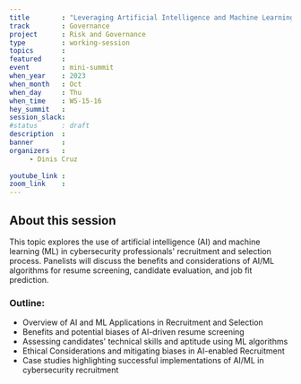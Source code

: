 ```yaml
---
title        : "Leveraging Artificial Intelligence and Machine Learning in Recruitment(Panel)"
track        : Governance
project      : Risk and Governance
type         : working-session
topics       :
featured     :
event        : mini-summit
when_year    : 2023
when_month   : Oct
when_day     : Thu
when_time    : WS-15-16
hey_summit   : 
session_slack:
#status      : draft
description  :
banner       : 
organizers   :
     - Dinis Cruz
     
youtube_link : 
zoom_link    : 
---
```


## About this session
This topic explores the use of artificial intelligence (AI) and machine learning (ML) in cybersecurity professionals' recruitment and selection process. Panelists will discuss the benefits and considerations of AI/ML algorithms for resume screening, candidate evaluation, and job fit prediction.

### Outline:
- Overview of AI and ML Applications in Recruitment and Selection
- Benefits and potential biases of AI-driven resume screening
- Assessing candidates' technical skills and aptitude using ML algorithms
- Ethical Considerations and mitigating biases in AI-enabled Recruitment
- Case studies highlighting successful implementations of AI/ML in cybersecurity recruitment

